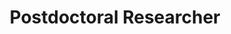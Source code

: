 ---
layout: default
categories: jekyll Memb

name: Yasemin Bozkurt Varolgüneş
title: Postdoctoral Researcher
project: Deep learning methods for coarse-graining
pic: Members/bozkurt # assumes in content/Images/
pic_suff: jpg
res-pic: Projects/2021/DeepCG/DeepCG
res-pic_suff: jpg
---